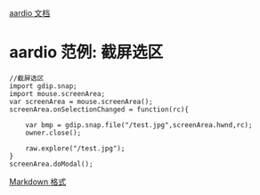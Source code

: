 [aardio 文档](../../index.htm "aardio 编程语言文档首页")

# aardio 范例: 截屏选区

```aardio aardio
//截屏选区
import gdip.snap;
import mouse.screenArea;
var screenArea = mouse.screenArea();
screenArea.onSelectionChanged = function(rc){

    var bmp = gdip.snap.file("/test.jpg",screenArea.hwnd,rc);
    owner.close();

    raw.explore("/test.jpg");
}
screenArea.doModal();

```

[Markdown 格式](https://www.aardio.com/zh-cn/doc/example/Graphics/screenArea.md)

